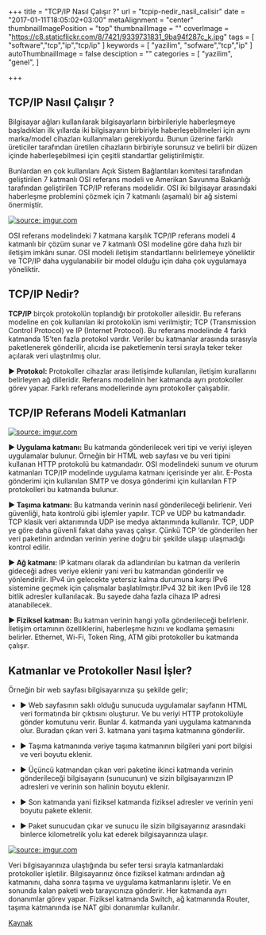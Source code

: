 +++
title = "TCP/IP Nasıl Çalışır ?"
url = "tcpip-nedir_nasil_calisir"
date = "2017-01-11T18:05:02+03:00"
metaAlignment = "center"
thumbnailImagePosition = "top"
thumbnailImage = ""
coverImage = "https://c8.staticflickr.com/8/7421/9339731831_9ba94f287c_k.jpg"
tags = [
  "software","tcp","ip","tcp/ip"
]
keywords = [
  "yazilim",
  "sofware","tcp","ip"
]
autoThumbnailImage = false
desciption = ""
categories = [
  "yazilim",
  "genel",
]

+++

## TCP/IP Nasıl Çalışır ?

Bilgisayar ağları kullanılarak bilgisayarların birbirileriyle haberleşmeye başladıkları ilk yıllarda iki bilgisayarın birbiriyle haberleşebilmeleri için aynı marka/model cihazları kullanmaları gerekiyordu. Bunun üzerine farklı üreticiler tarafından üretilen cihazların birbiriyle sorunsuz ve belirli bir düzen içinde haberleşebilmesi için çeşitli standartlar geliştirilmiştir.

Bunlardan en çok kullanılanı Açık Sistem Bağlantıları komitesi tarafından geliştirilen 7 katmanlı OSI referans modeli ve Amerikan Savunma Bakanlığı tarafından geliştirilen TCP/IP referans modelidir. OSI iki bilgisayar arasındaki haberleşme problemini çözmek için 7 katmanlı (aşamalı) bir ağ sistemi önermiştir.

<a href="http://imgur.com/TVlx38I"><img src="http://i.imgur.com/TVlx38I.gif" title="source: imgur.com" /></a>

OSI referans modelindeki 7 katmana karşılık TCP/IP referans modeli 4 katmanlı bir çözüm sunar ve 7 katmanlı OSI modeline göre daha hızlı bir iletişim imkânı sunar. OSI modeli iletişim standartlarını belirlemeye yöneliktir ve TCP/IP daha uygulanabilir bir model olduğu için daha çok uygulamaya yöneliktir.

## TCP/IP Nedir?

**TCP/IP** birçok protokolün toplandığı bir protokoller ailesidir. Bu referans modeline en çok kullanılan iki protokolün ismi verilmiştir; TCP (Transmission Control Protocol) ve IP (Internet Protocol). Bu referans modelinde 4 farklı katmanda 15’ten fazla protokol vardır. Veriler bu katmanlar arasında sırasıyla paketlenerek gönderilir, alıcıda ise paketlemenin tersi sırayla teker teker açılarak veri ulaştırılmış olur.

**► Protokol:** Protokoller cihazlar arası iletişimde kullanılan, iletişim kurallarını belirleyen ağ dilleridir. Referans modelinin her katmanda ayrı protokoller görev yapar. Farklı referans modellerinde aynı protokoller çalışabilir.

## TCP/IP Referans Modeli Katmanları

<a href="http://imgur.com/vXJSOn0"><img src="http://i.imgur.com/vXJSOn0.jpg" title="source: imgur.com" /></a>

**► Uygulama katmanı:** Bu katmanda gönderilecek veri tipi ve veriyi işleyen uygulamalar bulunur. Örneğin bir HTML web sayfası ve bu veri tipini kullanan HTTP protokolü bu katmandadır. OSI modelindeki sunum ve oturum katmanları TCP/IP modelinde uygulama katmanı içerisinde yer alır. E-Posta gönderimi için kullanılan SMTP ve dosya gönderimi için kullanılan FTP protokolleri bu katmanda bulunur.

**► Taşıma katmanı:** Bu katmanda verinin nasıl gönderileceği belirlenir. Veri güvenliği, hata kontrolü gibi işlemler yapılır. TCP ve UDP bu katmandadır. TCP klasik veri aktarımında UDP ise medya aktarımında kullanılır. TCP, UDP ye göre daha güvenli fakat daha yavaş çalışır. Çünkü TCP ‘de gönderilen her veri paketinin ardından verinin yerine doğru bir şekilde ulaşıp ulaşmadığı kontrol edilir.

**► Ağ katmanı:** IP katmanı olarak da adlandırılan bu katman da verilerin gideceği adres veriye eklenir yani veri bu katmandan gönderilir ve yönlendirilir. IPv4 ün gelecekte yetersiz kalma durumuna karşı IPv6 sistemine geçmek için çalışmalar başlatılmıştır.IPv4 32 bit iken IPv6 ile 128 bitlik adresler kullanılacak. Bu sayede daha fazla cihaza IP adresi atanabilecek.

**► Fiziksel katman:** Bu katman verinin hangi yolla gönderileceği belirlenir. İletişim ortamının özelliklerini, haberleşme hızını ve kodlama şemasını belirler. Ethernet, Wi-Fi, Token Ring, ATM gibi protokoller bu katmanda çalışır.

## Katmanlar ve Protokoller Nasıl İşler?

Örneğin bir web sayfası bilgisayarınıza şu şekilde gelir;

- ► Web sayfasının saklı olduğu sunucuda uygulamalar sayfanın HTML veri formatında bir çıktısını oluşturur. Ve bu veriyi HTTP protokolüyle gönder komutunu verir. Bunlar 4. katmanda yani uygulama katmanında olur. Buradan çıkan veri 3. katmana yani taşıma katmanına gönderilir.

- ► Taşıma katmanında veriye taşıma katmanının bilgileri yani port bilgisi ve veri boyutu eklenir.

- ► Üçüncü katmandan çıkan veri paketine ikinci katmanda verinin gönderileceği bilgisayarın (sunucunun) ve sizin bilgisayarınızın IP adresleri ve verinin son halinin boyutu eklenir.

- ► Son katmanda yani fiziksel katmanda fiziksel adresler ve verinin yeni boyutu pakete eklenir.

- ► Paket sunucudan çıkar ve sunucu ile sizin bilgisayarınız arasındaki binlerce kilometrelik yolu kat ederek bilgisayarınıza ulaşır.

<a href="http://imgur.com/rQQwnvv"><img src="http://i.imgur.com/rQQwnvv.png" title="source: imgur.com" /></a>

Veri bilgisayarınıza ulaştığında bu sefer tersi sırayla katmanlardaki protokoller işletilir. Bilgisayarınız önce fiziksel katmanı ardından ağ katmanını, daha sonra taşıma ve uygulama katmanlarını işletir. Ve en sonunda kalan paketi web tarayıcınıza gönderir. Her katmanda ayrı donanımlar görev yapar. Fiziksel katmanda Switch, ağ katmanında Router, taşıma katmanında ise NAT gibi donanımlar kullanılır.

[Kaynak](http://www.elektrikport.com/teknik-kutuphane/tcpip-nasil-calisir/9004)
